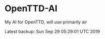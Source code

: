 # OpenTTD-AI
My AI for OpenTTD, will use primarily air

Latest backup: Sun Sep 29 05:29:01 UTC 2019
